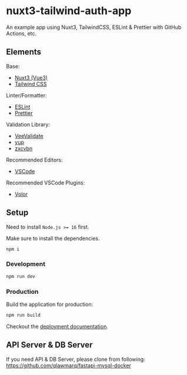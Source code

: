 # nuxt3-tailwind-auth-app

An example app using Nuxt3, TailwindCSS, ESLint & Prettier with GitHub Actions, etc.

## Elements

Base:
- [Nuxt3 (Vue3)](https://v3.nuxtjs.org/)
- [Tailwind CSS](https://tailwindcss.com/)

Linter/Formatter:
- [ESLint](https://eslint.org/)
- [Prettier](https://prettier.io/)

Validation Library:
- [VeeValidate](https://vee-validate.logaretm.com/v4/)
- [yup](https://www.npmjs.com/package/yup)
- [zxcvbn](https://github.com/dropbox/zxcvbn)

Recommended Editors:
- [VSCode](https://code.visualstudio.com/)

Recommended VSCode Plugins:
- [Volor](https://marketplace.visualstudio.com/items?itemName=johnsoncodehk.volar)

## Setup

Need to install `Node.js >= 16` first.

Make sure to install the dependencies.

```bash
npm i
```

### Development

```bash
npm run dev
```

### Production

Build the application for production:

```bash
npm run build
```

Checkout the [deployment documentation](https://v3.nuxtjs.org/docs/deployment).


## API Server & DB Server

If you need API & DB Server, please clone from following:  
https://github.com/qlawmarq/fastapi-mysql-docker
